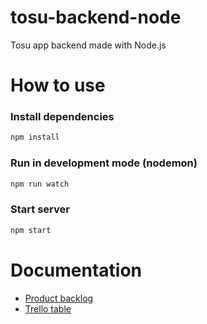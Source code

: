 # tosu-backend-node

Tosu app backend made with Node.js

# How to use
### Install dependencies
```sh
npm install
```
### Run in development mode (nodemon)
```sh
npm run watch
```

### Start server
```sh
npm start
```

# Documentation

* [Product backlog](https://docs.google.com/spreadsheets/d/1s8WgWyk6s9hXbjHSsdBv8X7MHLPGrLpprMkqOl15yBo/edit?usp=sharing)
* [Trello table](https://trello.com/b/87G4Y96t/tosu-app)
